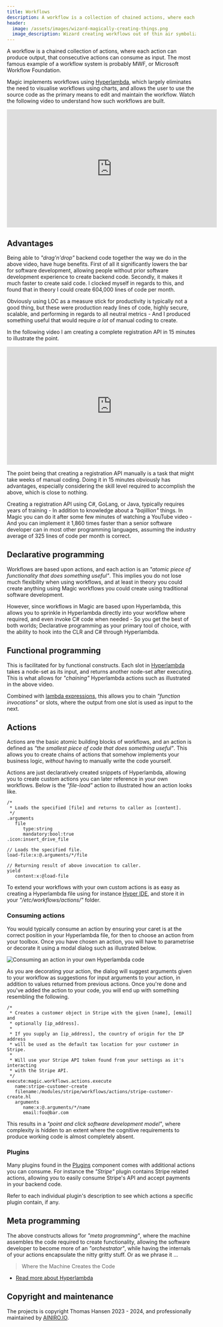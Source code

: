 ```yaml
---
title: Workflows
description: A workflow is a collection of chained actions, where each action can take as input the output produced by previous actions.
header:
  image: /assets/images/wizard-magically-creating-things.png
  image_description: Wizard creating workflows out of thin air symbolizing the power of Hyperlambda workflows
---
```


A workflow is a chained collection of actions, where each action can produce output, that consecutive actions can consume as input. The most famous example of a workflow system is probably MWF, or Microsoft Workflow Foundation.

Magic implements workflows using [Hyperlambda](/hyperlambda/), which largely eliminates the need to visualise workflows using charts, and allows the user to use the source code as the primary means to edit and maintain the workflow. Watch the following video to understand how such workflows are built.

<iframe style="margin-left: auto; margin-right: auto; width: 560px; max-with: 100%; display: block;" width="560" height="315" src="https://www.youtube.com/embed/ITz1ASqsWoM" frameborder="0" allow="autoplay; encrypted-media" allowfullscreen></iframe>

## Advantages

Being able to _"drag'n'drop"_ backend code together the way we do in the above video, have huge benefits. First of all it significantly lowers the bar for software development, allowing people without prior software development experience to create backend code. Secondly, it makes it much faster to create said code. I clocked myself in regards to this, and found that in theory I could create 604,000 lines of code per month.

Obviously using LOC as a measure stick for productivity is typically not a good thing, but these were production ready lines of code, highly secure, scalable, and performing in regards to all neutral metrics - And I produced something useful that would require _a lot_ of manual coding to create.

In the following video I am creating a complete registration API in 15 minutes to illustrate the point.

<iframe style="margin-left: auto; margin-right: auto; width: 560px; max-with: 100%; display: block;" width="560" height="315" src="https://www.youtube.com/embed/Ntunzh-DdaY" frameborder="0" allow="autoplay; encrypted-media" allowfullscreen></iframe>

The point being that creating a registration API manually is a task that might take weeks of manual coding. Doing it in 15 minutes obviously has advantages, especially considering the skill level required to accomplish the above, which is close to nothing.

Creating a registration API using C#, GoLang, or Java, typically requires years of training - In addition to knowledge about a _"bajillion"_ things. In Magic you can do it after some few minutes of watching a YouTube video - And you can implement it 1,860 times faster than a senior software developer can in most other programming languages, assuming the industry average of 325 lines of code per month is correct.

## Declarative programming

Workflows are based upon actions, and each action is an _"atomic piece of functionality that does something useful"_. This implies you do not lose much flexibility when using workflows, and at least in theory you could create anything using Magic workflows you could create using traditional software development.

However, since workflows in Magic are based upon Hyperlambda, this allows you to sprinkle in Hyperlambda directly into your workflow where required, and even invoke C# code when needed - So you get the best of both worlds; Declarative programming as your primary tool of choice, with the ability to hook into the CLR and C# through Hyperlambda.

## Functional programming

This is facilitated for by functional constructs. Each slot in [Hyperlambda](/hyperlambda/) takes a node-set as its input, and returns another node-set after executing. This is what allows for _"chaining"_ Hyperlambda actions such as illustrated in the above video.

Combined with [lambda expressions](/plugins/magic.node/#lambda-expressions), this allows you to chain _"function invocations"_ or slots, where the output from one slot is used as input to the next.

## Actions

Actions are the basic atomic building blocks of workflows, and an action is defined as _"the smallest piece of code that does something useful"_. This allows you to create chains of actions that somehow implements your business logic, _without_ having to manually write the code yourself.

Actions are just declaratively created snippets of Hyperlambda, allowing you to create custom actions you can later reference in your own workflows. Below is the _"file-load"_ action to illustrated how an action looks like.

```
/*
 * Loads the specified [file] and returns to caller as [content].
 */
.arguments
   file
      type:string
      mandatory:bool:true
.icon:insert_drive_file

// Loads the specified file.
load-file:x:@.arguments/*/file

// Returning result of above invocation to caller.
yield
   content:x:@load-file
```

To extend your workflows with your own custom actions is as easy as creating a Hyperlambda file using for instance [Hyper IDE](/dashboard/hyper-ide/), and store it in your _"/etc/workflows/actions/"_ folder.

### Consuming actions

You would typically consume an action by ensuring your caret is at the correct position in your Hyperlambda file, for then to choose an action from your toolbox. Once you have chosen an action, you will have to parametrise or decorate it using a modal dialog such as illustrated below.

![Consuming an action in your own Hyperlambda code](/images/using-actions-in-your-own-code.jpeg)

As you are decorating your action, the dialog will suggest arguments given to your workflow as suggestions for input arguments to your action, in addition to values returned from previous actions. Once you're done and you've added the action to your code, you will end up with something resembling the following.

```
/*
 * Creates a customer object in Stripe with the given [name], [email] and
 * optionally [ip_address].
 *
 * If you supply an [ip_address], the country of origin for the IP address
 * will be used as the default tax location for your customer in Stripe.
 *
 * Will use your Stripe API token found from your settings as it's interacting
 * with the Stripe API.
 */
execute:magic.workflows.actions.execute
   name:stripe-customer-create
   filename:/modules/stripe/workflows/actions/stripe-customer-create.hl
   arguments
      name:x:@.arguments/*/name
      email:foo@bar.com
```

This results in a _"point and click software development model"_, where complexity is hidden to an extent where the cognitive requirements to produce working code is almost completely absent.

### Plugins

Many plugins found in the [Plugins](/plugins/) component comes with additional actions you can consume. For instance the _"Stripe"_ plugin contains Stripe related actions, allowing you to easily consume Stripe's API and accept payments in your backend code.

Refer to each individual plugin's description to see which actions a specific plugin contain, if any.

## Meta programming

The above constructs allows for _"meta programming"_, where the machine assembles the code required to create functionality, allowing the software developer to become more of an _"orchestrator"_, while having the internals of your actions encapsulate the nitty gritty stuff. Or as we phrase it ...

> Where the Machine Creates the Code

* [Read more about Hyperlambda](/hyperlambda/)

## Copyright and maintenance

The projects is copyright Thomas Hansen 2023 - 2024, and professionally maintained by [AINIRO.IO](https://ainiro.io).
